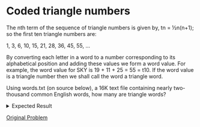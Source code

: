 # Coded triangle numbers

The nth term of the sequence of triangle numbers is given by, tn = ½n(n+1); so the first ten triangle numbers are:

1, 3, 6, 10, 15, 21, 28, 36, 45, 55, ...

By converting each letter in a word to a number corresponding to its alphabetical position and adding these values we form a word value. For example, the word value for SKY is 19 + 11 + 25 = 55 = t10. If the word value is a triangle number then we shall call the word a triangle word.

Using words.txt (on source below), a 16K text file containing nearly two-thousand common English words, how many are triangle words?

<details> 
<summary>Expected Result</summary>
<pre>
162
</pre>
</details>

[Original Problem](https://projecteuler.net/problem=42)
